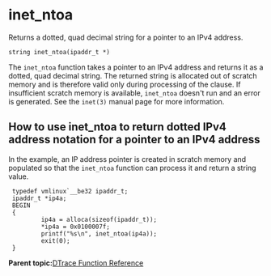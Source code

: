 
# inet\_ntoa

Returns a dotted, quad decimal string for a pointer to an IPv4 address.

```
string inet_ntoa(ipaddr_t *)
```

The `inet_ntoa` function takes a pointer to an IPv4 address and returns it as a dotted, quad decimal string. The returned string is allocated out of scratch memory and is therefore valid only during processing of the clause. If insufficient scratch memory is available, `inet_ntoa` doesn't run and an error is generated. See the `inet(3)` manual page for more information.

## How to use inet\_ntoa to return dotted IPv4 address notation for a pointer to an IPv4 address

In the example, an IP address pointer is created in scratch memory and populated so that the `inet_ntoa` function can process it and return a string value.

```
 typedef vmlinux`__be32 ipaddr_t;
 ipaddr_t *ip4a;
 BEGIN
 {
         ip4a = alloca(sizeof(ipaddr_t));
         *ip4a = 0x0100007f;
         printf("%s\n", inet_ntoa(ip4a));
         exit(0);
 }
```

**Parent topic:**[DTrace Function Reference](../reference/dtrace_functions.md)

